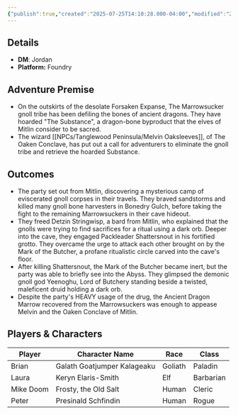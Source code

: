 ```yaml
---
{"publish":true,"created":"2025-07-25T14:10:28.000-04:00","modified":"2025-07-27T17:15:15.000-04:00","published":"2025-07-27T17:15:15.000-04:00","cssclasses":"","DM":"Jordan","Players":["Brian","Laura","Mike Doom","Peter"],"Platform":"Foundry"}
---
```


## Details
- **DM**: Jordan
- **Platform:** Foundry

## Adventure Premise
- On the outskirts of the desolate Forsaken Expanse, The Marrowsucker gnoll tribe has been defiling the bones of ancient dragons. They have hoarded "The Substance", a dragon-bone byproduct that the elves of Mitlin consider to be sacred.
- The wizard [[NPCs/Tanglewood Peninsula/Melvin Oaksleeves]], of The Oaken Conclave, has put out a call for adventurers to eliminate the gnoll tribe and retrieve the hoarded Substance.

## Outcomes
- The party set out from Mitlin, discovering a mysterious camp of eviscerated gnoll corpses in their travels. They braved sandstorms and killed many gnoll bone harvesters in Bonedry Gulch, before taking the fight to the remaining Marrowsuckers in their cave hideout.
- They freed Detzin Stringwisp, a bard from Mitlin, who explained that the gnolls were trying to find sacrifices for a ritual using a dark orb. Deeper into the cave, they engaged Packleader Shattersnout in his fortified grotto. They overcame the urge to attack each other brought on by the Mark of the Butcher, a profane ritualistic circle carved into the cave's floor.
- After killing Shattersnout, the Mark of the Butcher became inert, but the party was able to briefly see into the Abyss. They glimpsed the demonic gnoll god Yeenoghu, Lord of Butchery standing beside a twisted, maleficent druid holding a dark orb.
- Despite the party's HEAVY usage of the drug, the Ancient Dragon Marrow recovered from the Marrowsuckers was enough to appease Melvin and the Oaken Conclave of Mitlin.

## Players & Characters
| Player              | Character Name              | Race    | Class     |
| ------------------- | --------------------------- | ------- | --------- |
| Brian | Galath Goatjumper Kalageaku | Goliath | Paladin   |
| Laura | Keryn Elaris-Smith          | Elf     | Barbarian |
| Mike Doom | Frosty, the Old Salt        | Human   | Cleric    |
| Peter | Presinald Schfindin         | Human   | Rogue     |
